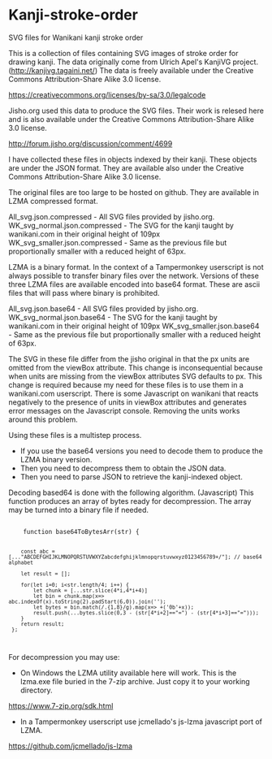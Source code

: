 # Kanji-stroke-order
SVG files for Wanikani kanji stroke order

This is a collection of files containing SVG images of stroke order for drawing kanji. The data originally come from Ulrich Apel's KanjiVG project. (http://kanjivg.tagaini.net/)
The data is freely available under the Creative Commons Attribution-Share Alike 3.0 license. 

https://creativecommons.org/licenses/by-sa/3.0/legalcode

Jisho.org used this data to produce the SVG files. Their work is relesed here and is also available under the Creative Commons Attribution-Share Alike 3.0 license.

http://forum.jisho.org/discussion/comment/4699

I have collected these files in objects indexed by their kanji. These objects are under the JSON format. They are available also under the Creative Commons Attribution-Share 
Alike 3.0 license.

The original files are too large to be hosted on github. They are available in LZMA compressed format.

All_svg.json.compressed          - All SVG files provided by jisho.org.
WK_svg_normal.json.compressed    - The SVG for the kanji taught by wanikani.com in their original height of 109px
WK_svg_smaller.json.compressed   - Same as the previous file but proportionally smaller with a reduced height of 63px.

LZMA is a binary format. In the context of a Tampermonkey userscript is not always possible to transfer binary files over the network. Versions of these three LZMA files 
are available encoded into base64 format. These are ascii files that will pass where binary is prohibited.

All_svg.json.base64          - All SVG files provided by jisho.org.
WK_svg_normal.json.base64    - The SVG for the kanji taught by wanikani.com in their original height of 109px
WK_svg_smaller.json.base64   - Same as the previous file but proportionally smaller with a reduced height of 63px.

The SVG in these file differ from the jisho original in that the px units are omitted from the viewBox attribute. This change is inconsequential because when units are 
missing from the viewBox attributes SVG defaults to px. This change is required because my need for these files is to use them in a wanikani.com userscript. There is 
some Javascript on wanikani that reacts negatively to the presence of units in viewBox attributes and generates error messages on the Javascript console. Removing the 
units works around this problem.

Using these files is a multistep process.

* If you use the base64 versions you need to decode them to produce the LZMA binary version.
* Then you need to decompress them to obtain the JSON data.
* Then you need to parse JSON to retrieve the kanji-indexed object.

Decoding based64 is done with the following algorithm. (Javascript) This function produces an array of bytes ready for decompression. The array may be turned into a binary
file if needed.

<code>
    function base64ToBytesArr(str) {
    
        const abc = [..."ABCDEFGHIJKLMNOPQRSTUVWXYZabcdefghijklmnopqrstuvwxyz0123456789+/"]; // base64 alphabet
    
        let result = [];

        for(let i=0; i<str.length/4; i++) {
            let chunk = [...str.slice(4*i,4*i+4)]
            let bin = chunk.map(x=> abc.indexOf(x).toString(2).padStart(6,0)).join('');
            let bytes = bin.match(/.{1,8}/g).map(x=> +('0b'+x));
            result.push(...bytes.slice(0,3 - (str[4*i+2]=="=") - (str[4*i+3]=="=")));
        }
        return result;
     };
</code>

For decompression you may use:

* On Windows the LZMA utility available here will work. This is the lzma.exe file buried in the 7-zip archive. Just copy it to your working directory.

https://www.7-zip.org/sdk.html

* In a Tampermonkey userscript use jcmellado's js-lzma javascript port of LZMA.

https://github.com/jcmellado/js-lzma
